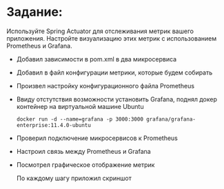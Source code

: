 # Задание: 

Используйте Spring Actuator для отслеживания метрик вашего приложения. Настройте визуализацию этих метрик с использованием Prometheus и Grafana.

- Добавил зависимости в pom.xml в два микросервиса
- Добавил в файл конфигурации метрики, которые будем собирать
- Произвел настройку конфигурационного файла Prometheus
- Ввиду отстутствия возможности установить Grafana, поднял докер контейнер на виртуальной машине Ubuntu
  ```
  docker run -d --name=grafana -p 3000:3000 grafana/grafana-enterprise:11.4.0-ubuntu
  ```
- Проверил подключение микросервисов к Prometheus
- Настроил связь между Prometheus и Grafana
- Посмотрел графическое отображение метрик

  По каждому шагу приложил скриншот
